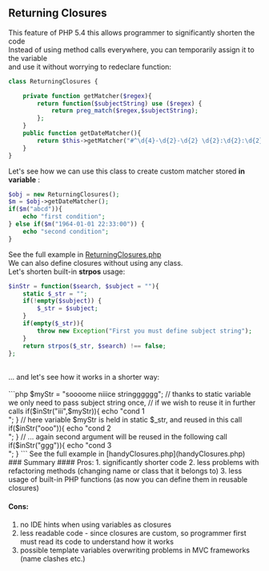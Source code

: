 ## Returning Closures
This feature of PHP 5.4 this allows programmer to significantly shorten the code <br />
Instead of using method calls everywhere, you can temporarily assign it to the variable <br />
and use it without worrying to redeclare function: <br />
```php
class ReturningClosures {

    private function getMatcher($regex){
        return function($subjectString) use ($regex) {
            return preg_match($regex,$subjectString);  
        };
    }
    public function getDateMatcher(){
        return $this->getMatcher("#^\d{4}-\d{2}-\d{2} \d{2}:\d{2}:\d{2}$#");
    }
}
```
Let's see how we can use this class to create custom matcher stored **in variable** : <br />
```php
$obj = new ReturningClosures();
$m = $obj->getDateMatcher();
if($m("abcd")){
    echo "first condition";
} else if($m("1964-01-01 22:33:00")) {
    echo "second condition";
}
```
See the full example in [ReturningClosures.php](ReturningClosures.php)<br />
We can also define closures without using any class.<br />
Let's shorten built-in **strpos** usage: <br />
```php
$inStr = function($search, $subject = ""){ 
    static $_str = ""; 
    if(!empty($subject)) {
        $_str = $subject;
    }
    if(empty($_str)){
        throw new Exception("First you must define subject string");
    }
    return strpos($_str, $search) !== false; 
};
```
<br />
... and let's see how it works in a shorter way:<br />
<br />
```php
$myStr = "soooome niiice stringggggg";
// thanks to static variable we only need to pass subject string once,
// if we wish to reuse it in further calls
if($inStr("iii",$myStr)){
    echo "cond 1 <br />";
}
// here variable $myStr is held in static $_str, and reused in this call
if($inStr("ooo")){
    echo "cond 2 <br />";
}
// ... again second argument will be reused in the following call
if($inStr("ggg")){
    echo "cond 3 <br />";
}
```
See the full example in [handyClosures.php](handyClosures.php)<br />
### Summary 
#### Pros:
 1. significantly shorter code
 2. less problems with refactoring methods (changing name or class that it belongs to)
 3. less usage of built-in PHP functions (as now you can define them in reusable closures)

#### Cons: 
 1. no IDE hints when using variables as closures
 2. less readable code - since closures are custom, so programmer first must read its code to understand how it works
 3. possible template variables overwriting problems in MVC frameworks (name clashes etc.)
 